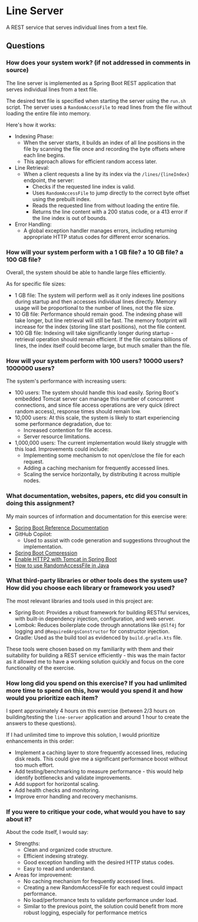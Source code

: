 # Line Server

A REST service that serves individual lines from a text file.

## Questions

### How does your system work? (if not addressed in comments in source)

The line server is implemented as a Spring Boot REST application that serves individual lines from a text file.  

The desired text file is specified when starting the server using the `run.sh` script.
The server uses a `RandomAccessFile` to read lines from the file without loading the entire file into memory.

Here's how it works:
- Indexing Phase: 
  - When the server starts, it builds an index of all line positions in the file by scanning the file once and recording the byte offsets where each line begins. 
  - This approach allows for efficient random access later.
- Line Retrieval: 
  - When a client requests a line by its index via the `/lines/{lineIndex}` endpoint, the server:
    - Checks if the requested line index is valid.
    - Uses `RandomAccessFile` to jump directly to the correct byte offset using the prebuilt index. 
    - Reads the requested line from without loading the entire file.
    - Returns the line content with a 200 status code, or a 413 error if the line index is out of bounds. 
- Error Handling: 
  - A global exception handler manages errors, including returning appropriate HTTP status codes for different error scenarios.

### How will your system perform with a 1 GB file? a 10 GB file? a 100 GB file?

Overall, the system should be able to handle large files efficiently.

As for specific file sizes:
- 1 GB file: The system will perform well as it only indexes line positions during startup and then accesses 
individual lines directly. Memory usage will be proportional to the number of lines, not the file size.
- 10 GB file: Performance should remain good. The indexing phase will take longer, but line retrieval will still be fast. 
The memory footprint will increase for the index (storing line start positions), not the file content.
- 100 GB file: Indexing will take significantly longer during startup - retrieval operation should remain efficient. 
If the file contains billions of lines, the index itself could become large, but much smaller than the file.

### How will your system perform with 100 users? 10000 users? 1000000 users?

The system's performance with increasing users:
- 100 users: The system should handle this load easily. Spring Boot's embedded Tomcat server can manage this number of 
concurrent connections, and since file access operations are very quick (direct random access), response times should 
remain low.
- 10,000 users: At this scale, the system is likely to start experiencing some performance degradation, due to:
  - Increased contention for file access. 
  - Server resource limitations.
- 1,000,000 users: The current implementation would likely struggle with this load. Improvements could include:
  - Implementing some mechanism to not open/close the file for each request.
  - Adding a caching mechanism for frequently accessed lines.
  - Scaling the service horizontally, by distributing it across multiple nodes.

### What documentation, websites, papers, etc did you consult in doing this assignment?

My main sources of information and documentation for this exercise were:
- [Spring Boot Reference Documentation](https://docs.spring.io/spring-boot/index.html)
- GitHub Copilot: 
  - Used to assist with code generation and suggestions throughout the implementation.
- [Spring Boot Compression](https://howtodoinjava.com/spring-boot/response-gzip-compression/)
- [Enable HTTP2 with Tomcat in Spring Boot](https://www.baeldung.com/spring-boot-http2-tomcat)
- [How to use RandomAccessFile in Java](https://www.codejava.net/java-se/file-io/java-io-how-to-use-randomaccess-file-java-io-package)

### What third-party libraries or other tools does the system use? How did you choose each library or framework you used?

The most relevant libraries and tools used in this project are:
- Spring Boot: Provides a robust framework for building RESTful services, with built-in dependency injection, configuration, and web server.
- Lombok: Reduces boilerplate code through annotations like `@Slf4j` for logging and `@RequiredArgsConstructor` for constructor injection.
- Gradle: Used as the build tool as evidenced by `build.gradle.kts` file.

These tools were chosen based on my familiarity with them and their suitability for building a REST service efficiently - 
this was the main factor as it allowed me to have a working solution quickly and focus on the core functionality of the exercise.

### How long did you spend on this exercise? If you had unlimited more time to spend on this, how would you spend it and how would you prioritize each item?
 
I spent approximately 4 hours on this exercise (between 2/3 hours on building/testing the `line-server` application and 
around 1 hour to create the answers to these questions). 

If I had unlimited time to improve this solution, I would prioritize enhancements in this order:
- Implement a caching layer to store frequently accessed lines, reducing disk reads. This could give me a significant 
performance boost without too much effort.
- Add testing/benchmarking to measure performance - this would help identify bottlenecks and validate improvements.
- Add support for horizontal scaling.
- Add health checks and monitoring.
- Improve error handling and recovery mechanisms.

### If you were to critique your code, what would you have to say about it?

About the code itself, I would say:
- Strengths:
  - Clean and organized code structure.
  - Efficient indexing strategy. 
  - Good exception handling with the desired HTTP status codes. 
  - Easy to read and understand.
- Areas for improvement:
  - No caching mechanism for frequently accessed lines.
  - Creating a new RandomAccessFile for each request could impact performance. 
  - No load/performance tests to validate performance under load. 
  - Similar to the previous point, the solution could benefit from more robust logging, 
especially for performance metrics